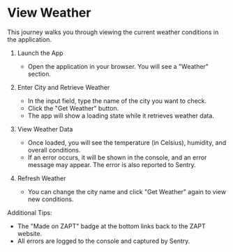 # View Weather

This journey walks you through viewing the current weather conditions in the application.

1. Launch the App  
   - Open the application in your browser. You will see a "Weather" section.

2. Enter City and Retrieve Weather  
   - In the input field, type the name of the city you want to check.  
   - Click the "Get Weather" button.  
   - The app will show a loading state while it retrieves weather data.

3. View Weather Data  
   - Once loaded, you will see the temperature (in Celsius), humidity, and overall conditions.  
   - If an error occurs, it will be shown in the console, and an error message may appear. The error is also reported to Sentry.

4. Refresh Weather  
   - You can change the city name and click "Get Weather" again to view new conditions.  

Additional Tips:  
- The "Made on ZAPT" badge at the bottom links back to the ZAPT website.  
- All errors are logged to the console and captured by Sentry.